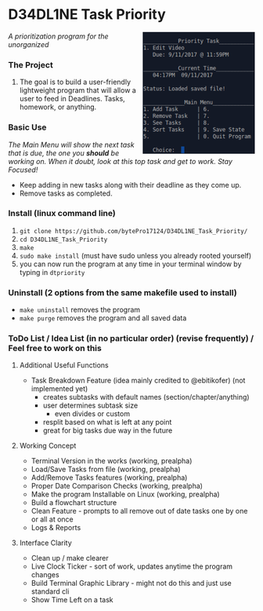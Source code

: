 # D34DL1NE Task Priority

<img src="res/Screenshot - 09112017 - 04:18:19 PM.png" height="248px" align="right">

_A prioritization program for the unorganized_

### The Project

1. The goal is to build a user-friendly lightweight program that will allow a user to feed in Deadlines. Tasks, homework, or anything.

### Basic Use

_The Main Menu will show the next task that is due, the one you **should** be working on. When it doubt, look at this top task and get to work. Stay Focused!_

* Keep adding in new tasks along with their deadline as they come up.
* Remove tasks as completed.

### Install (linux command line)

1. ````git clone https://github.com/bytePro17124/D34DL1NE_Task_Priority/````
2. ````cd D34DL1NE_Task_Priority````
3. ````make````
4. ````sudo make install```` (must have sudo unless you already rooted yourself)
5. you can now run the program at any time in your terminal window by typing in ````dtpriority````

### Uninstall (2 options from the same makefile used to install)

* ````make uninstall```` removes the program
* ````make purge```` removes the program and all saved data

### ToDo List / Idea List (in no particular order) (revise frequently) / Feel free to work on this

1. Additional Useful Functions
    * Task Breakdown Feature (idea mainly credited to @ebitikofer) (not implemented yet)
	    * creates subtasks with default names (section/chapter/anything)
	    * user determines subtask size
		    * even divides or custom
	    * resplit based on what is left at any point
	    * great for big tasks due way in the future

2. Working Concept
	* Terminal Version in the works (working, prealpha)
	* Load/Save Tasks from file (working, prealpha)
	* Add/Remove Tasks features (working, prealpha)
	* Proper Date Comparison Checks (working, prealpha)
	* Make the program Installable on Linux (working, prealpha)
    * Build a flowchart structure
    * Clean Feature - prompts to all remove out of date tasks one by one or all at once
    * Logs & Reports

3. Interface Clarity
	* Clean up / make clearer
	* Live Clock Ticker - sort of work, updates anytime the program changes
	* Build Terminal Graphic Library - might not do this and just use standard cli
	* Show Time Left on a task
